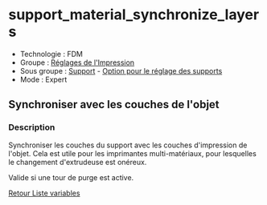 # support_material_synchronize_layers

* Technologie : FDM
* Groupe : [Réglages de l'Impression](../print_settings/print_settings.md)
* Sous groupe : [Support](../print_settings/print_settings.md#support) - [Option pour le réglage des supports](../print_settings/print_settings.md#option-pour-le-réglage-des-supports)
* Mode : Expert

## Synchroniser avec les couches de l'objet

### Description

Synchroniser les couches du support avec les couches d'impression de l'objet.
Cela est utile pour les imprimantes multi-matériaux, pour lesquelles le changement d'extrudeuse est onéreux.

Valide si une tour de purge est active.

[Retour Liste variables](variable_list.md)